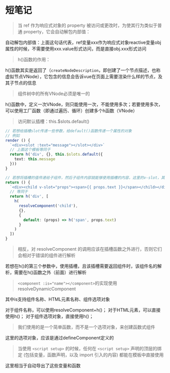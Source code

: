 # 短笔记

> 当 ref 作为响应式对象的 property 被访问或更改时，为使其行为类似于普通 property，它会自动解包内部值：

自动解包内部值：上面这句话代表，ref变量xxx作为响应式对象reactive变量obj属性的时候，不需要使用xxx.value形式访问，而是直接obj.xxx形式访问


> h()函数的作用：

h()函数其实是返回了（`createNodeDescription`，即创建了一个节点描述，也称虚拟节点VNode），它包含的信息会告诉vue在页面上需要渲染什么样的节点，及其子节点的信息

> 组件树中的所有VNode必须是唯一的
 
h()函数中，定义一次VNode，则只能使用一次，不能使用多次；若要使用多次，可以使用工厂函数（即通过遍历、循环）创建多个h函数（VNode）

> 访问默认插槽：this.$slots.default()

```typescript
// 若想给插槽slot传递一些参数，给default()函数传递一个属性的对象
// 例如
render () {
  `<div><slot :text="message"></slot></div>`
  // 上面这个模板等同于
  return h('div', {}, this.$slots.default({
    text: this.message
  }))
}

// 若想将插槽的值传递给子组件，然后子组件内部就能够使用插槽的内容，这里的v-slot，其实等同于v-slot:default
return () {
  `<div><child v-slot="props"><span>{{ props.text }}</span></child></div>`
  // 等同于
  return h('div', [
    h(
      resolveComponent('child'),
      {},
      {
        default: (props) => h('span', props.text)
      }
    )
  ])
}
```

> 相反，对 resolveComponent 的调用应该在插槽函数之外进行，否则它们会相对于错误的组件进行解析

若想在h()的第三个参数中，使用插槽，且该插槽需要返回组件时，该组件名的解析，需要在h()函数之外（前面）进行解析

> `<component :is="name"></component>`的实现使用resolveDynamicComponent

其中is支持组件名称、HTML元素名称、组件选项对象

对于组件名称，可以使用resolveComponent+h()；
对于HTML元素，可以直接使用h()；
对于组件选项对象，直接使用h()；

> 我们使用的是一个简单函数，而不是一个选项对象，来创建函数式组件

这里的选项对象，应该是通过defineComponent定义的

> 当使用 `<script setup>` 的时候，任何在 `<script setup>` 声明的顶层的绑定 (包括变量，函数声明，以及 import 引入的内容) 都能在模板中直接使用

这里相当于自动导出了这些变量和函数
